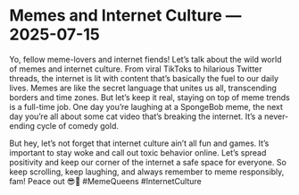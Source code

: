 # Memes and Internet Culture — 2025-07-15

Yo, fellow meme-lovers and internet fiends! Let’s talk about the wild world of memes and internet culture. From viral TikToks to hilarious Twitter threads, the internet is lit with content that’s basically the fuel to our daily lives. Memes are like the secret language that unites us all, transcending borders and time zones. But let’s keep it real, staying on top of meme trends is a full-time job. One day you’re laughing at a SpongeBob meme, the next day you’re all about some cat video that’s breaking the internet. It’s a never-ending cycle of comedy gold.

But hey, let’s not forget that internet culture ain’t all fun and games. It’s important to stay woke and call out toxic behavior online. Let’s spread positivity and keep our corner of the internet a safe space for everyone. So keep scrolling, keep laughing, and always remember to meme responsibly, fam! Peace out 😎👾 #MemeQueens #InternetCulture